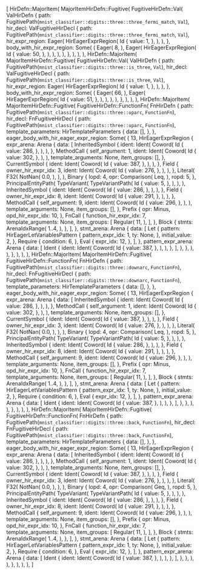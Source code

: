 [
    HirDefn::MajorItem(
        MajorItemHirDefn::Fugitive(
            FugitiveHirDefn::Val(
                ValHirDefn {
                    path: FugitivePath(`mnist_classifier::digits::three::three_fermi_match`, `Val`),
                    hir_decl: ValFugitiveHirDecl {
                        path: FugitivePath(`mnist_classifier::digits::three::three_fermi_match`, `Val`),
                        hir_expr_region: Eager(
                            HirEagerExprRegion(
                                Id {
                                    value: 1,
                                },
                            ),
                        ),
                    },
                    body_with_hir_expr_region: Some(
                        (
                            Eager(
                                8,
                            ),
                            Eager(
                                HirEagerExprRegion(
                                    Id {
                                        value: 50,
                                    },
                                ),
                            ),
                        ),
                    ),
                },
            ),
        ),
    ),
    HirDefn::MajorItem(
        MajorItemHirDefn::Fugitive(
            FugitiveHirDefn::Val(
                ValHirDefn {
                    path: FugitivePath(`mnist_classifier::digits::three::is_three`, `Val`),
                    hir_decl: ValFugitiveHirDecl {
                        path: FugitivePath(`mnist_classifier::digits::three::is_three`, `Val`),
                        hir_expr_region: Eager(
                            HirEagerExprRegion(
                                Id {
                                    value: 1,
                                },
                            ),
                        ),
                    },
                    body_with_hir_expr_region: Some(
                        (
                            Eager(
                                66,
                            ),
                            Eager(
                                HirEagerExprRegion(
                                    Id {
                                        value: 51,
                                    },
                                ),
                            ),
                        ),
                    ),
                },
            ),
        ),
    ),
    HirDefn::MajorItem(
        MajorItemHirDefn::Fugitive(
            FugitiveHirDefn::FunctionFn(
                FnHirDefn {
                    path: FugitivePath(`mnist_classifier::digits::three::uparc`, `FunctionFn`),
                    hir_decl: FnFugitiveHirDecl {
                        path: FugitivePath(`mnist_classifier::digits::three::uparc`, `FunctionFn`),
                        template_parameters: HirTemplateParameters {
                            data: [],
                        },
                    },
                    eager_body_with_hir_eager_expr_region: Some(
                        (
                            13,
                            HirEagerExprRegion {
                                expr_arena: Arena {
                                    data: [
                                        InheritedSymbol {
                                            ident: Ident(
                                                Coword(
                                                    Id {
                                                        value: 286,
                                                    },
                                                ),
                                            ),
                                        },
                                        MethodCall {
                                            self_argument: 1,
                                            ident: Ident(
                                                Coword(
                                                    Id {
                                                        value: 302,
                                                    },
                                                ),
                                            ),
                                            template_arguments: None,
                                            item_groups: [],
                                        },
                                        CurrentSymbol {
                                            ident: Ident(
                                                Coword(
                                                    Id {
                                                        value: 387,
                                                    },
                                                ),
                                            ),
                                        },
                                        Field {
                                            owner_hir_expr_idx: 3,
                                            ident: Ident(
                                                Coword(
                                                    Id {
                                                        value: 276,
                                                    },
                                                ),
                                            ),
                                        },
                                        Literal(
                                            F32(
                                                NotNan(
                                                    0.0,
                                                ),
                                            ),
                                        ),
                                        Binary {
                                            lopd: 4,
                                            opr: Comparison(
                                                Leq,
                                            ),
                                            ropd: 5,
                                        },
                                        PrincipalEntityPath(
                                            TypeVariant(
                                                TypeVariantPath(
                                                    Id {
                                                        value: 5,
                                                    },
                                                ),
                                            ),
                                        ),
                                        InheritedSymbol {
                                            ident: Ident(
                                                Coword(
                                                    Id {
                                                        value: 286,
                                                    },
                                                ),
                                            ),
                                        },
                                        Field {
                                            owner_hir_expr_idx: 8,
                                            ident: Ident(
                                                Coword(
                                                    Id {
                                                        value: 291,
                                                    },
                                                ),
                                            ),
                                        },
                                        MethodCall {
                                            self_argument: 9,
                                            ident: Ident(
                                                Coword(
                                                    Id {
                                                        value: 296,
                                                    },
                                                ),
                                            ),
                                            template_arguments: None,
                                            item_groups: [],
                                        },
                                        Prefix {
                                            opr: Minus,
                                            opd_hir_expr_idx: 10,
                                        },
                                        FnCall {
                                            function_hir_expr_idx: 7,
                                            template_arguments: None,
                                            item_groups: [
                                                Regular(
                                                    11,
                                                ),
                                            ],
                                        },
                                        Block {
                                            stmts: ArenaIdxRange(
                                                1..4,
                                            ),
                                        },
                                    ],
                                },
                                stmt_arena: Arena {
                                    data: [
                                        Let {
                                            pattern: HirEagerLetVariablesPattern {
                                                pattern_expr_idx: 1,
                                                ty: None,
                                            },
                                            initial_value: 2,
                                        },
                                        Require {
                                            condition: 6,
                                        },
                                        Eval {
                                            expr_idx: 12,
                                        },
                                    ],
                                },
                                pattern_expr_arena: Arena {
                                    data: [
                                        Ident {
                                            ident: Ident(
                                                Coword(
                                                    Id {
                                                        value: 387,
                                                    },
                                                ),
                                            ),
                                        },
                                    ],
                                },
                            },
                        ),
                    ),
                },
            ),
        ),
    ),
    HirDefn::MajorItem(
        MajorItemHirDefn::Fugitive(
            FugitiveHirDefn::FunctionFn(
                FnHirDefn {
                    path: FugitivePath(`mnist_classifier::digits::three::downarc`, `FunctionFn`),
                    hir_decl: FnFugitiveHirDecl {
                        path: FugitivePath(`mnist_classifier::digits::three::downarc`, `FunctionFn`),
                        template_parameters: HirTemplateParameters {
                            data: [],
                        },
                    },
                    eager_body_with_hir_eager_expr_region: Some(
                        (
                            13,
                            HirEagerExprRegion {
                                expr_arena: Arena {
                                    data: [
                                        InheritedSymbol {
                                            ident: Ident(
                                                Coword(
                                                    Id {
                                                        value: 286,
                                                    },
                                                ),
                                            ),
                                        },
                                        MethodCall {
                                            self_argument: 1,
                                            ident: Ident(
                                                Coword(
                                                    Id {
                                                        value: 302,
                                                    },
                                                ),
                                            ),
                                            template_arguments: None,
                                            item_groups: [],
                                        },
                                        CurrentSymbol {
                                            ident: Ident(
                                                Coword(
                                                    Id {
                                                        value: 387,
                                                    },
                                                ),
                                            ),
                                        },
                                        Field {
                                            owner_hir_expr_idx: 3,
                                            ident: Ident(
                                                Coword(
                                                    Id {
                                                        value: 276,
                                                    },
                                                ),
                                            ),
                                        },
                                        Literal(
                                            F32(
                                                NotNan(
                                                    0.0,
                                                ),
                                            ),
                                        ),
                                        Binary {
                                            lopd: 4,
                                            opr: Comparison(
                                                Leq,
                                            ),
                                            ropd: 5,
                                        },
                                        PrincipalEntityPath(
                                            TypeVariant(
                                                TypeVariantPath(
                                                    Id {
                                                        value: 5,
                                                    },
                                                ),
                                            ),
                                        ),
                                        InheritedSymbol {
                                            ident: Ident(
                                                Coword(
                                                    Id {
                                                        value: 286,
                                                    },
                                                ),
                                            ),
                                        },
                                        Field {
                                            owner_hir_expr_idx: 8,
                                            ident: Ident(
                                                Coword(
                                                    Id {
                                                        value: 291,
                                                    },
                                                ),
                                            ),
                                        },
                                        MethodCall {
                                            self_argument: 9,
                                            ident: Ident(
                                                Coword(
                                                    Id {
                                                        value: 296,
                                                    },
                                                ),
                                            ),
                                            template_arguments: None,
                                            item_groups: [],
                                        },
                                        Prefix {
                                            opr: Minus,
                                            opd_hir_expr_idx: 10,
                                        },
                                        FnCall {
                                            function_hir_expr_idx: 7,
                                            template_arguments: None,
                                            item_groups: [
                                                Regular(
                                                    11,
                                                ),
                                            ],
                                        },
                                        Block {
                                            stmts: ArenaIdxRange(
                                                1..4,
                                            ),
                                        },
                                    ],
                                },
                                stmt_arena: Arena {
                                    data: [
                                        Let {
                                            pattern: HirEagerLetVariablesPattern {
                                                pattern_expr_idx: 1,
                                                ty: None,
                                            },
                                            initial_value: 2,
                                        },
                                        Require {
                                            condition: 6,
                                        },
                                        Eval {
                                            expr_idx: 12,
                                        },
                                    ],
                                },
                                pattern_expr_arena: Arena {
                                    data: [
                                        Ident {
                                            ident: Ident(
                                                Coword(
                                                    Id {
                                                        value: 387,
                                                    },
                                                ),
                                            ),
                                        },
                                    ],
                                },
                            },
                        ),
                    ),
                },
            ),
        ),
    ),
    HirDefn::MajorItem(
        MajorItemHirDefn::Fugitive(
            FugitiveHirDefn::FunctionFn(
                FnHirDefn {
                    path: FugitivePath(`mnist_classifier::digits::three::back`, `FunctionFn`),
                    hir_decl: FnFugitiveHirDecl {
                        path: FugitivePath(`mnist_classifier::digits::three::back`, `FunctionFn`),
                        template_parameters: HirTemplateParameters {
                            data: [],
                        },
                    },
                    eager_body_with_hir_eager_expr_region: Some(
                        (
                            13,
                            HirEagerExprRegion {
                                expr_arena: Arena {
                                    data: [
                                        InheritedSymbol {
                                            ident: Ident(
                                                Coword(
                                                    Id {
                                                        value: 286,
                                                    },
                                                ),
                                            ),
                                        },
                                        MethodCall {
                                            self_argument: 1,
                                            ident: Ident(
                                                Coword(
                                                    Id {
                                                        value: 302,
                                                    },
                                                ),
                                            ),
                                            template_arguments: None,
                                            item_groups: [],
                                        },
                                        CurrentSymbol {
                                            ident: Ident(
                                                Coword(
                                                    Id {
                                                        value: 387,
                                                    },
                                                ),
                                            ),
                                        },
                                        Field {
                                            owner_hir_expr_idx: 3,
                                            ident: Ident(
                                                Coword(
                                                    Id {
                                                        value: 276,
                                                    },
                                                ),
                                            ),
                                        },
                                        Literal(
                                            F32(
                                                NotNan(
                                                    0.0,
                                                ),
                                            ),
                                        ),
                                        Binary {
                                            lopd: 4,
                                            opr: Comparison(
                                                Geq,
                                            ),
                                            ropd: 5,
                                        },
                                        PrincipalEntityPath(
                                            TypeVariant(
                                                TypeVariantPath(
                                                    Id {
                                                        value: 5,
                                                    },
                                                ),
                                            ),
                                        ),
                                        InheritedSymbol {
                                            ident: Ident(
                                                Coword(
                                                    Id {
                                                        value: 286,
                                                    },
                                                ),
                                            ),
                                        },
                                        Field {
                                            owner_hir_expr_idx: 8,
                                            ident: Ident(
                                                Coword(
                                                    Id {
                                                        value: 291,
                                                    },
                                                ),
                                            ),
                                        },
                                        MethodCall {
                                            self_argument: 9,
                                            ident: Ident(
                                                Coword(
                                                    Id {
                                                        value: 296,
                                                    },
                                                ),
                                            ),
                                            template_arguments: None,
                                            item_groups: [],
                                        },
                                        Prefix {
                                            opr: Minus,
                                            opd_hir_expr_idx: 10,
                                        },
                                        FnCall {
                                            function_hir_expr_idx: 7,
                                            template_arguments: None,
                                            item_groups: [
                                                Regular(
                                                    11,
                                                ),
                                            ],
                                        },
                                        Block {
                                            stmts: ArenaIdxRange(
                                                1..4,
                                            ),
                                        },
                                    ],
                                },
                                stmt_arena: Arena {
                                    data: [
                                        Let {
                                            pattern: HirEagerLetVariablesPattern {
                                                pattern_expr_idx: 1,
                                                ty: None,
                                            },
                                            initial_value: 2,
                                        },
                                        Require {
                                            condition: 6,
                                        },
                                        Eval {
                                            expr_idx: 12,
                                        },
                                    ],
                                },
                                pattern_expr_arena: Arena {
                                    data: [
                                        Ident {
                                            ident: Ident(
                                                Coword(
                                                    Id {
                                                        value: 387,
                                                    },
                                                ),
                                            ),
                                        },
                                    ],
                                },
                            },
                        ),
                    ),
                },
            ),
        ),
    ),
]